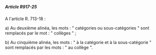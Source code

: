 ##### Article R917-25

A l'article R. 713-18 :

a) Au deuxième alinéa, les mots : " catégories ou sous-catégories " sont remplacés par le mot : " collèges " ;

b) Au cinquième alinéa, les mots : " à la catégorie et à la sous-catégorie " sont remplacés par les mots : " au collège ".

